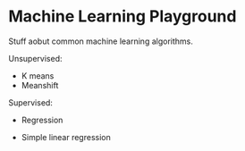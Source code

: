 # Machine Learning Playground
Stuff aobut common machine learning algorithms.


Unsupervised:
+ K means
+ Meanshift

Supervised:
+ Regression
- Simple linear regression